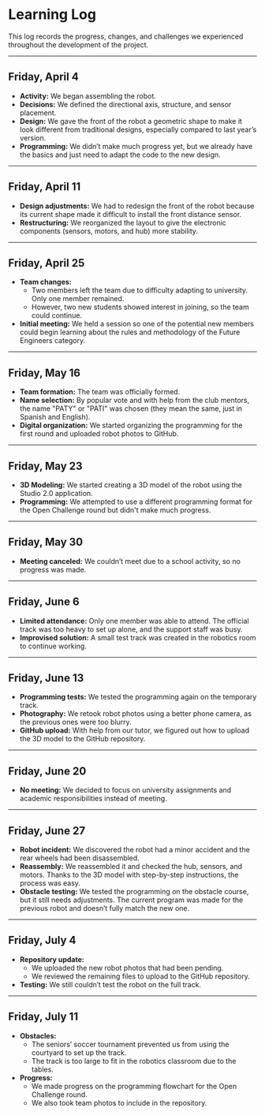# Learning Log

This log records the progress, changes, and challenges we experienced throughout the development of the project.

---

## Friday, April 4

- **Activity:** We began assembling the robot.  
- **Decisions:** We defined the directional axis, structure, and sensor placement.  
- **Design:** We gave the front of the robot a geometric shape to make it look different from traditional designs, especially compared to last year’s version.  
- **Programming:** We didn’t make much progress yet, but we already have the basics and just need to adapt the code to the new design.

---

## Friday, April 11

- **Design adjustments:** We had to redesign the front of the robot because its current shape made it difficult to install the front distance sensor.
- **Restructuring:** We reorganized the layout to give the electronic components (sensors, motors, and hub) more stability.

---

## Friday, April 25

- **Team changes:**  
  - Two members left the team due to difficulty adapting to university. Only one member remained.  
  - However, two new students showed interest in joining, so the team could continue.  
- **Initial meeting:** We held a session so one of the potential new members could begin learning about the rules and methodology of the Future Engineers category.

---

## Friday, May 16

- **Team formation:** The team was officially formed.  
- **Name selection:** By popular vote and with help from the club mentors, the name "PATY" or "PATI" was chosen (they mean the same, just in Spanish and English).  
- **Digital organization:** We started organizing the programming for the first round and uploaded robot photos to GitHub.

---

## Friday, May 23

- **3D Modeling:** We started creating a 3D model of the robot using the Studio 2.0 application.  
- **Programming:** We attempted to use a different programming format for the Open Challenge round but didn't make much progress.

---

## Friday, May 30

- **Meeting canceled:** We couldn’t meet due to a school activity, so no progress was made.

---

## Friday, June 6

- **Limited attendance:** Only one member was able to attend. The official track was too heavy to set up alone, and the support staff was busy.  
- **Improvised solution:** A small test track was created in the robotics room to continue working.

---

## Friday, June 13

- **Programming tests:** We tested the programming again on the temporary track.  
- **Photography:** We retook robot photos using a better phone camera, as the previous ones were too blurry.  
- **GitHub upload:** With help from our tutor, we figured out how to upload the 3D model to the GitHub repository.

---

## Friday, June 20

- **No meeting:** We decided to focus on university assignments and academic responsibilities instead of meeting.

---

## Friday, June 27

- **Robot incident:** We discovered the robot had a minor accident and the rear wheels had been disassembled.  
- **Reassembly:** We reassembled it and checked the hub, sensors, and motors. Thanks to the 3D model with step-by-step instructions, the process was easy.  
- **Obstacle testing:** We tested the programming on the obstacle course, but it still needs adjustments. The current program was made for the previous robot and doesn’t fully match the new one.

---

## Friday, July 4

- **Repository update:**  
  - We uploaded the new robot photos that had been pending.  
  - We reviewed the remaining files to upload to the GitHub repository.  
- **Testing:** We still couldn’t test the robot on the full track.

---

## Friday, July 11

- **Obstacles:**  
  - The seniors’ soccer tournament prevented us from using the courtyard to set up the track.  
  - The track is too large to fit in the robotics classroom due to the tables.  
- **Progress:**  
  - We made progress on the programming flowchart for the Open Challenge round.  
  - We also took team photos to include in the repository.
